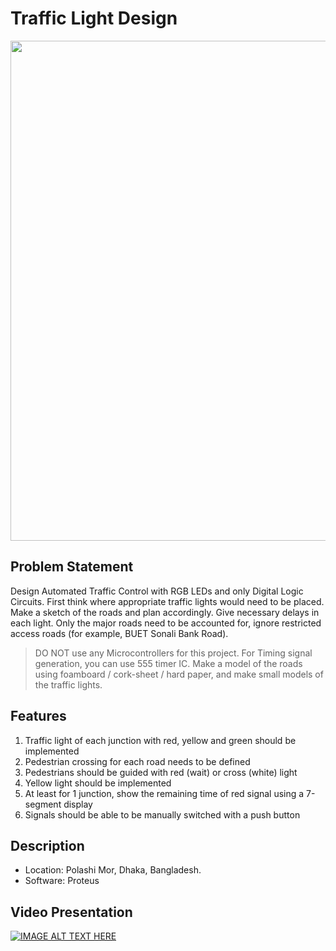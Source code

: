 # Traffic Light Design
<img src=https://www.wallpapertip.com/wmimgs/220-2204641_traffic-light-wallpaper.jpg width=800>

## Problem Statement
Design Automated Traffic Control with RGB LEDs and only Digital Logic Circuits. First think where appropriate traffic lights would need to be placed. Make a sketch of the roads and plan accordingly. Give necessary delays in each light. Only the major roads need to be accounted for, ignore restricted access roads (for example, BUET Sonali Bank Road).

> DO NOT use any Microcontrollers for this project. For Timing signal generation, you can use 555 timer IC. Make a model of the roads using foamboard / cork-sheet / hard paper, and make small models of the traffic lights.

## Features
1. Traffic light of each junction with red, yellow and green should be implemented
2. Pedestrian crossing for each road needs to be defined
3. Pedestrians should be guided with red (wait) or cross (white) light
4. Yellow light should be implemented
5. At least for 1 junction, show the remaining time of red signal using a 7-segment display
6. Signals should be able to be manually switched with a push button

## Description
* Location: Polashi Mor, Dhaka, Bangladesh.
* Software: Proteus

## Video Presentation
[![IMAGE ALT TEXT HERE](https://img.youtube.com/vi/8hj4NYMJRA0/0.jpg)](https://www.youtube.com/watch?v=8hj4NYMJRA0)
